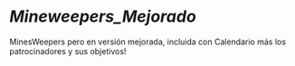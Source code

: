 # _Mineweepers_Mejorado_
MinesWeepers pero en versión mejorada, incluida con Calendario más los patrocinadores y sus objetivos!
